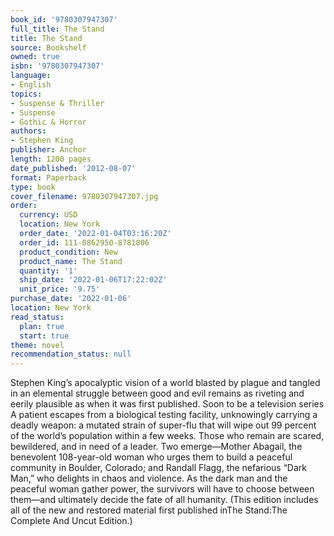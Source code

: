 ```yaml
---
book_id: '9780307947307'
full_title: The Stand
title: The Stand
source: Bookshelf
owned: true
isbn: '9780307947307'
language:
- English
topics:
- Suspense & Thriller
- Suspense
- Gothic & Horror
authors:
- Stephen King
publisher: Anchor
length: 1200 pages
date_published: '2012-08-07'
format: Paperback
type: book
cover_filename: 9780307947307.jpg
order:
  currency: USD
  location: New York
  order_date: '2022-01-04T03:16:20Z'
  order_id: 111-0862950-8781806
  product_condition: New
  product_name: The Stand
  quantity: '1'
  ship_date: '2022-01-06T17:22:02Z'
  unit_price: '9.75'
purchase_date: '2022-01-06'
location: New York
read_status:
  plan: true
  start: true
theme: novel
recommendation_status: null
---
```

Stephen King’s apocalyptic vision of a world blasted by plague and tangled in an elemental struggle between good and evil remains as riveting and eerily plausible as when it was first published.
Soon to be a television series
A patient escapes from a biological testing facility, unknowingly carrying a deadly weapon: a mutated strain of super-flu that will wipe out 99 percent of the world’s population within a few weeks. Those who remain are scared, bewildered, and in need of a leader. Two emerge—Mother Abagail, the benevolent 108-year-old woman who urges them to build a peaceful community in Boulder, Colorado; and Randall Flagg, the nefarious “Dark Man,” who delights in chaos and violence. As the dark man and the peaceful woman gather power, the survivors will have to choose between them—and ultimately decide the fate of all humanity.
(This edition includes all of the new and restored material first published inThe Stand:The Complete And Uncut Edition.)
